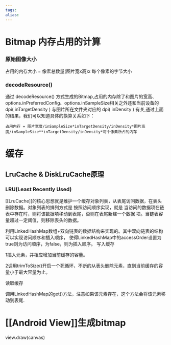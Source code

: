 ```yaml
---
tags: 
alias:
---
```

# Bitmap 内存占用的计算
### 原始图像大小
占用的内存大小 = 像素总数量(图片宽x高)x 每个像素的字节大小
### decodeResource()
通过 decodeResource() 方式生成的Bitmap,占用的内存除了和图片的宽高、options.inPreferredConfig、options.inSampleSize相关之外还和当前设备的 dpi( inTargetDensity ) 与图片所在文件夹对应的 dpi( inDensity ) 有关,通过上面的结果，我们可以知道具体的换算关系如下：

```
占用内存 = 图片宽度/inSampleSize*inTargetDensity/inDensity*图片高度/inSampleSize**inTargetDensity/inDensity*每个像素所占的内存
```

# 缓存
## LruCache & DiskLruCache原理
### LRU(Least Recently Used)

[[LruCache]]的核心思想就是维护一个缓存对象列表，从表尾访问数据，在表头删除数据。对象列表的排列方式是 按照访问顺序实现，就是 当访问的数据项在链表中存在时，则将该数据项移动到表尾，否则在表尾新建一个数据 项。当链表容量超过一定阈值，则移除表头的数据。

利用LinkedHashMap数组+双向链表的数据结构来实现的。其中双向链表的结构可以实现访问顺序和插入顺序， 使得LinkedHashMap中的accessOrder设置为true则为访问顺序，为false，则为插入顺序。
写入缓存

1插入元素，并相应增加当前缓存的容量。

2调用trimToSize()开启一个死循环，不断的从表头删除元素，直到当前缓存的容量小于最大容量为止。

读取缓存

调用LinkedHashMap的get()方法，注意如果该元素存在，这个方法会将该元素移动到表尾.

# [[Android View]]生成bitmap

view.draw(canvas)







